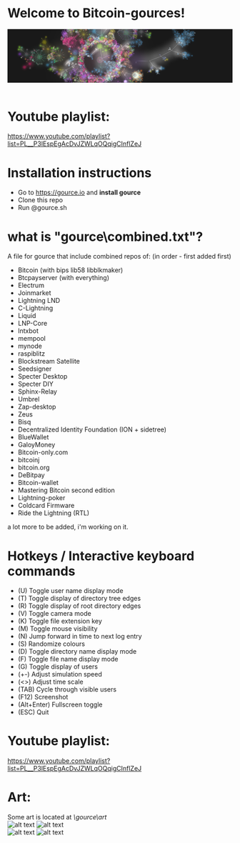 
# Welcome to Bitcoin-gources!

![alt text](https://raw.githubusercontent.com/bitpaint/bitcoin-gources/main/gource/art/screenshoot.jpg)<br><br>



# Youtube playlist:

https://www.youtube.com/playlist?list=PL__P3lEspEgAcDvJZWLqOQqigCInflZeJ


# Installation instructions

- Go to https://gource.io and **install gource**
- Clone this repo
- Run @gource.sh



# what is "gource\combined.txt"?

A file for gource that include combined repos of: (in order - first added first)

- Bitcoin (with bips lib58 libblkmaker)
- Btcpayserver (with everything)
- Electrum
- Joinmarket
- Lightning LND
- C-Lightning
- Liquid
- LNP-Core
- lntxbot
- mempool
- mynode
- raspiblitz
- Blockstream Satellite
- Seedsigner
- Specter Desktop
- Specter DIY
- Sphinx-Relay
- Umbrel
- Zap-desktop
- Zeus
- Bisq
- Decentralized Identity Foundation (ION + sidetree)
- BlueWallet
- GaloyMoney
- Bitcoin-only.com
- bitcoinj
- bitcoin.org
- DeBitpay
- Bitcoin-wallet
- Mastering Bitcoin second edition
- Lightning-poker 
- Coldcard Firmware
- Ride the Lightning (RTL)


a lot more to be added, i'm working on it.




# Hotkeys / Interactive keyboard commands 
- (U)   Toggle user name display mode
- (T)   Toggle display of directory tree edges
- (R)   Toggle display of root directory edges
- (V)   Toggle camera mode
- (K)   Toggle file extension key
- (M)   Toggle mouse visibility
- (N)   Jump forward in time to next log entry
- (S)   Randomize colours
- (D)   Toggle directory name display mode
- (F)   Toggle file name display mode
- (G)   Toggle display of users
- (+-)  Adjust simulation speed
- (<>)  Adjust time scale
- (TAB) Cycle through visible users
- (F12) Screenshot
- (Alt+Enter) Fullscreen toggle
- (ESC) Quit


# Youtube playlist:

https://www.youtube.com/playlist?list=PL__P3lEspEgAcDvJZWLqOQqigCInflZeJ



# Art:
Some art is located at *\gource\art* <br>
![alt text](https://raw.githubusercontent.com/bitpaint/bitcoin-gources/main/gource/art/4k/1.png)
![alt text](https://raw.githubusercontent.com/bitpaint/bitcoin-gources/main/gource/art/4k/2.png)<br>
![alt text](https://raw.githubusercontent.com/bitpaint/bitcoin-gources/main/gource/art/4k/3.png)
![alt text](https://raw.githubusercontent.com/bitpaint/bitcoin-gources/main/gource/art/4k/4.png)<br>


